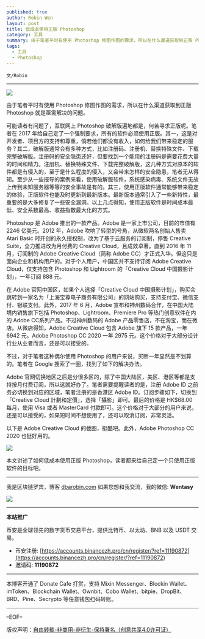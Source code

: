 ```yaml
---
published: true
author: Robin Wen
layout: post
title: 低成本使用正版 Photoshop
category: 工具
summary: 由于笔者平时有使用 Photoshop 修图作图的需求，所以在什么渠道获取到正版 Photoshop 就是亟需解决的问题。Adobe 官网切换地区之后是分很多区的，除了中国大陆区，美区、港区等都是支持按月付费订阅，所以这就好办了。笔者需要提醒读者的是，注册 Adobe ID 之前务必切换到对应的区域，笔者注册的是香港区 Adobe ID。订阅步骤如下，切换到「Creative Cloud 計劃和定價」，选择「攝影」即可。最后的价格是 HK$68.00 每月，使用 Visa 或者 MasterCard 付款即可。这个价格对于大部分的用户来说，还是可以接受的，如果短时间不想使用了，还可以取消订阅，非常灵活。本文讲述了如何低成本使用正版 Photoshop，读者都来给自己定一个只使用正版软件的目标吧。
tags:
  - 工具
  - Photoshop
---
```


`文/Robin`

***

![](https://cdn.dbarobin.com/ye8ccv6.png)

由于笔者平时有使用 Photoshop 修图作图的需求，所以在什么渠道获取到正版 Photoshop 就是亟需解决的问题。

可能读者有问题了，互联网上 Photoshop 破解版遍地都是，何苦寻求正版呢。笔者在 2017 年给自己定了一个强制要求，所有的软件必须使用正版。其一，这是对开发者、项目方的支持和尊重，倘若他们都没有收入，如何给我们带来稳定的服务？其二，破解版通常会有多种方式，比如注册码、注册机、替换特殊文件、下载完整破解版。注册码的安全隐患还好，但要找到一个能用的注册码是需要花费大量的时间和精力。注册机、替换特殊文件、下载完整破解版，这几种方式对原本的软件都是有侵入的，至于是什么程度的侵入，又会带来怎样的安全隐患，笔者无从得知。至少从一些报导的案例来看，使用破解版软件，系统感染病毒、系统文件无故上传到未知服务器等等的安全事故是有的。其三，使用正版软件通常能够带来稳定的体验，正版软件也能及时更新到最新版本。最新版本通常引入了一些新特性，最重要的是大多修复了一些安全漏洞。以上几点得知，使用正版软件是时间成本最低、安全系数最高、收益指数最大化的方式。

Photoshop 是 Adobe 推出的一款产品。Adobe 是一家上市公司，目前的市值有 2246 亿美元。2012 年，Adobe 吹响了转型的号角，从微软两名创始人售卖 Atari Basic 时开创的永久授权制，改为了基于云服务的订阅制，停售 Creative Suite，全力推进改为月付费的 Creative Cloud，且成效卓著。直到 2016 年 11 月，订阅制的 Adobe Creative Cloud（简称 Adobe CC）才正式入华。但这只是面向企业和机构用户的。对于个人用户，中国区并不支持订阅 Adobe Creative Cloud，仅支持包含 Photoshop 和 Lightroom 的「Creative Cloud 中国摄影计划」，一年订阅 888 元。

在 Adobe 官网中国区，如果个人选择「Creative Cloud 中国摄影计划」，购买会跳转到一家名为「上海宝尊电子商务有限公司」的网站购买，支持支付宝、微信支付、银联支付。此外，2017 年 6 月，Adobe 宣布和神州数码合作，在中国大陆境内销售旗下包括 Photoshop、Lightroom、Premiere Pro 等热门创意软件在内的 Adobe CC系列产品。不过神州数码的 Adobe 产品零售店，不在淘宝，而在微店。从微店得知，Adobe Creative Cloud 包含 Adobe 旗下 15 款产品，一年 6942 元。Adobe Photoshop CC 2020 一年 2975 元。这个价格对于大部分设计行业从业者而言，还是可以接受的。

不过，对于笔者这种偶尔使用 Photoshop 的用户来说，买断一年显然是不划算的。笔者在 Google 搜索了一圈，找到了如下的解决办法。

Adobe 官网切换地区之后是分很多区的，除了中国大陆区，美区、港区等都是支持按月付费订阅，所以这就好办了。笔者需要提醒读者的是，注册 Adobe ID 之前务必切换到对应的区域，笔者注册的是香港区 Adobe ID。订阅步骤如下，切换到「Creative Cloud 計劃和定價」，选择「攝影」即可。最后的价格是 HK$68.00 每月，使用 Visa 或者 MasterCard 付款即可。这个价格对于大部分的用户来说，还是可以接受的，如果短时间不想使用了，还可以取消订阅，非常灵活。

以下是 Adobe Creative Cloud 的截图，挺酷吧。此外，Adobe Photoshop CC 2020 也挺好用的。

![](https://cdn.dbarobin.com/wr7j3dk.png)

本文讲述了如何低成本使用正版 Photoshop，读者都来给自己定一个只使用正版软件的目标吧。

***

我是区块链罗宾，博客 [dbarobin.com](https://dbarobin.com/)
如果您想和我交流，我的微信: **Wentasy**

![](https://cdn.dbarobin.com/v4yywe2.png)

***

**本站推广**

币安是全球领先的数字货币交易平台，提供比特币、以太坊、BNB 以及 USDT 交易。

* 币安注册: [https://accounts.binancezh.pro/cn/register/?ref=11190872](https://accounts.binancezh.pro/cn/register/?ref=11190872)
* 邀请码: **11190872**

***

本博客开通了 Donate Cafe 打赏，支持 Mixin Messenger、Blockin Wallet、imToken、Blockchain Wallet、Ownbit、Cobo Wallet、bitpie、DropBit、BRD、Pine、Secrypto 等任意钱包扫码转账。

<center>
    <div class="--donate-button"
         data-button-id="f8b9df0d-af9a-460d-8258-d3f435445075"
    ></div>
</center>

***

–EOF–

版权声明：[自由转载-非商用-非衍生-保持署名（创意共享4.0许可证）](http://creativecommons.org/licenses/by-nc-nd/4.0/deed.zh)